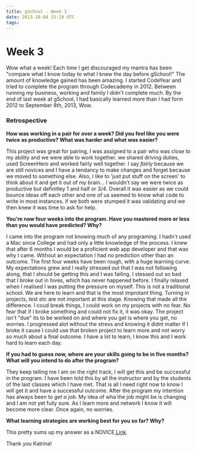 ```yaml
---
title: gSchool - Week 3
date: 2013-10-04 15:10 UTC
tags:
---
```


<H1><b>Week 3</b></H1>

  Wow what a week!  Each time I get discouraged my mantra has been "compare what I know today to what I knew the day before gSchool!"  The amount of knowledge gained has been amazing. I started CodeYear and tried to complete the program through Codecademy in 2012.  Between running my business, working and family I didn't complete much.  By the end of last week at gSchool, I had basically learned more than I had form 2012 to September 8th, 2013, Wow.

<H3><b> Retrospective </b></H3>

  <b>How was working in a pair for over a week? Did you feel like you were twice as productive? What was harder and what was easier?</b>

  This project was great for pairing, I was assigned to a pair who was close to my ability and we were able to work together.  we shared driving duties, used ScreenHero and worked fairly well together. I say <i>fairly</i> because we are still novices and I have a tendancy to make changes and forget because we moved to something else.  Also, I like to 'just put stuff on the screen' to think about it and get it out of my brain...  I wouldn't say we were twice as productive but definitley 1 and half or 3/4.  Overall it was easier as we could bounce ideas off each other and one of us seemed to know what code to write in most instances.  if we both were stumped it was validating and we then knew it was time to ask for help.

  <b>You're now four weeks into the program. Have you mastered more or less than you would have predicted? Why?</b>

  I came into the program not knowing much of any programing.  I hadn't used a Mac since College and had only a little knowledge of the process.  I knew that after 6 months I would be a proficient web app developer and that was why I came. Without an expectation I had no prediction other than an outcome. The first four weeks have been rough, with a huge learning curve. My expectations grew and I really stressed out that I was not following along, that I should be getting this and I was failing.  I stessed out so bad that I broke out in hives, which has never happened before.  I finally relaxed when I realised I was putting the pressure on myself.  This is not a traditional school.  We are here to learn and that is the most improtant thing.  Turning in projects, test etc are not important at this stage.  Knowing that made all the difference.  I coud break things, I could work on my projects with no fear. No fear that if I broke something and could not fix it, it was okay.  The project isn't "due" its to be worked on and where you get is where you get, no worries. I progressed alot without the stress and knowing it didnt matter if I broke it cause I could use that broken project to learn more and not worry so much about a final outcome.  I have a lot to learn, I know this and I work hard to learn each day.  

  <b>If you had to guess now, where are your skills going to be in five months? What will you intend to do after the program?</b>

  They keep telling me I am on the right track, I will get this and be successful in the program.  I have been told this by all the instructor and by the students of the last classes which I have met.  That is all I need right now to know I will get it and have a successful outcome.  After the program my intention has always been to <i>get a job</i>. My idea of wha the job might be is changing and I am not yet fully sure.  As I learn more and network I know it will become more clear.  Once again, no worries.

  <b>What learning strategies are working best for you so far? Why?</b>

  <p>This pretty sums up my answer as a NOVICE<a href="http://jumpstartlab.com/news/archives/2013/10/03/pragmatic-learning-at-gschool-part-i"> Link</a>.</p>
  <p>Thank you Katrina!</p>






